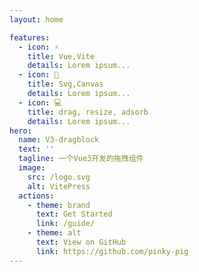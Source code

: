 ```yaml
---
layout: home

features:
  - icon: ⚡️
    title: Vue,Vite
    details: Lorem ipsum...
  - icon: 🏈
    title: Svg,Canvas
    details: Lorem ipsum...
  - icon: 💻
    title: drag, resize, adsorb
    details: Lorem ipsum...
hero:
  name: V3-dragblock
  text: ''
  tagline: 一个Vue3开发的拖拽组件
  image:
    src: /logo.svg
    alt: VitePress
  actions:
    - theme: brand
      text: Get Started
      link: /guide/
    - theme: alt
      text: View on GitHub
      link: https://github.com/pinky-pig
---
```


<style>
:root {
  /* 设置渐变色 */

   /* 标题 */
  --vp-home-hero-name-color: transparent;
  --vp-home-hero-name-background: linear-gradient( 135deg, #000000 10%, #F7F4F0 100%);
  
  /* 图标背景 */
  --vp-home-hero-image-background-image: linear-gradient( 135deg, #F7F4F0 10%, #000000 40%);
  --vp-home-hero-image-filter: blur(150px);
}
</style>
